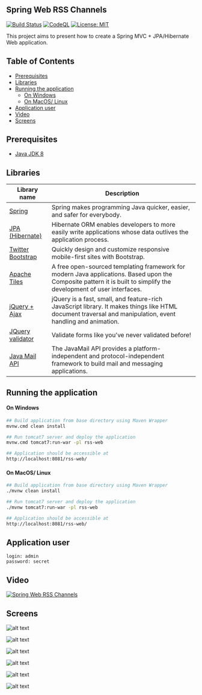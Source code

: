 Spring Web RSS Channels
---------------------------------------------
[![Build Status](https://github.com/DanielMichalski/spring-web-rss-channels/workflows/Java%20CI%20with%20Maven/badge.svg?branch=master)](https://github.com/DanielMichalski/spring-web-rss-channels/actions?query=workflow%3A%22Java+CI+with+Maven%22)
[![CodeQL](https://github.com/DanielMichalski/spring-web-rss-channels/workflows/CodeQL/badge.svg)](https://github.com/DanielMichalski/spring-web-rss-channels/actions?query=workflow%3ACodeQL)
[![License: MIT](https://img.shields.io/badge/License-MIT-yellow.svg)](https://github.com/DanielMichalski/spring-web-rss-channels/blob/master/LICENSE)

This project aims to present how to create a Spring MVC + JPA/Hibernate Web application.

## Table of Contents
* [Prerequisites](#prerequisites)
* [Libraries](#libraries)
* [Running the application](#running-the-application)
    * [On Windows](#on-windows)
    * [On MacOS/ Linux](#on-macos-linux)
* [Application user](#application-user)
* [Video](#video)
* [Screens](#screens)

## Prerequisites
- [Java JDK 8](https://www.oracle.com/pl/java/technologies/javase/javase-jdk8-downloads.html)

## Libraries
| Library name                                        | Description                                                                                                                                                         |
|-----------------------------------------------------|---------------------------------------------------------------------------------------------------------------------------------------------------------------------|
| [Spring](https://spring.io/)                        | Spring makes programming Java quicker, easier, and safer for everybody.                                                                                             |
| [JPA (Hibernate)](https://hibernate.org/)           | Hibernate ORM enables developers to more easily write applications whose data outlives the application process.                                                     |
| [Twitter Bootstrap](https://getbootstrap.com/)      | Quickly design and customize responsive mobile-first sites with Bootstrap.                                                                                          |
| [Apache Tiles](https://tiles.apache.org/)           | A free open-sourced templating framework for modern Java applications. Based upon the Composite pattern it is built to simplify the development of user interfaces. |
| [jQuery + Ajax](https://jquery.com/)                | jQuery is a fast, small, and feature-rich JavaScript library. It makes things like HTML document traversal and manipulation, event handling and animation.          |
| [JQuery validator](https://jqueryvalidation.org/)   |  Validate forms like you've never validated before!                                                                                                                 |
| [Java Mail API](https://javaee.github.io/javamail/) | The JavaMail API provides a platform-independent and protocol-independent framework to build mail and messaging applications.                                       |

## Running the application
#### On Windows
```bash
## Build application from base directory using Maven Wrapper
mvnw.cmd clean install

## Run tomcat7 server and deploy the application
mvnw.cmd tomcat7:run-war -pl rss-web

## Application should be accessible at
http://localhost:8081/rss-web/
```

#### On MacOS/ Linux
```bash
## Build application from base directory using Maven Wrapper
./mvnw clean install

## Run tomcat7 server and deploy the application
./mvnw tomcat7:run-war -pl rss-web

## Application should be accessible at
http://localhost:8081/rss-web/
```

## Application user
```
login: admin
password: secret
```

## Video
[![Spring Web RSS Channels](http://img.youtube.com/vi/5v8eZnM4ojU/0.jpg)](https://youtu.be/5v8eZnM4ojU "Spring Web RSS Channels")

## Screens
![alt text](https://github.com/DanielMichalski/spring-web-rss-channels/blob/master/rss-web/src/main/resources/img/screen1.png "Screen 1")

![alt text](https://github.com/DanielMichalski/spring-web-rss-channels/blob/master/rss-web/src/main/resources/img/screen2.png "Screen 2")

![alt text](https://github.com/DanielMichalski/spring-web-rss-channels/blob/master/rss-web/src/main/resources/img/screen3.png "Screen 3")

![alt text](https://github.com/DanielMichalski/spring-web-rss-channels/blob/master/rss-web/src/main/resources/img/screen4.png "Screen 4")

![alt text](https://github.com/DanielMichalski/spring-web-rss-channels/blob/master/rss-web/src/main/resources/img/screen5.png "Screen 5")

![alt text](https://github.com/DanielMichalski/spring-web-rss-channels/blob/master/rss-web/src/main/resources/img/screen6.png "Screen 6")
